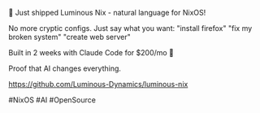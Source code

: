 🚀 Just shipped Luminous Nix - natural language for NixOS!

No more cryptic configs. Just say what you want:
"install firefox"
"fix my broken system" 
"create web server"

Built in 2 weeks with Claude Code for $200/mo 🤯

Proof that AI changes everything.

https://github.com/Luminous-Dynamics/luminous-nix

#NixOS #AI #OpenSource
